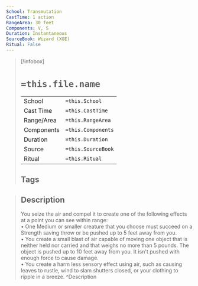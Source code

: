 ```yaml
---
School: Transmutation
CastTime: 1 action
RangeArea: 30 feet
Components: V, S
Duration: Instantaneous
SourceBook: Wizard (XGE)
Ritual: False
---
```

> [!infobox]
>
> # `=this.file.name`
> |            |                    |
> | ---------- | ------------------ |
> | School     | `=this.School`     |
> | Cast Time  | `=this.CastTime`   |
> | Range/Area | `=this.RangeArea`  |
> | Components | `=this.Components` |
> | Duration   | `=this.Duration`   |
> | Source     | `=this.SourceBook` |
> | Ritual     | `=this.Ritual`     |
>## Tags
>

> ## Description
> You seize the air and compel it to create one of the following effects at a point you can see within range:<br> • One Medium or smaller creature that you choose must succeed on a Strength saving throw or be pushed up to 5 feet away from you.<br> • You create a small blast of air capable of moving one object that is neither held nor carried and that weighs no more than 5 pounds. The object is pushed up to 10 feet away from you. It isn't pushed with enough force to cause damage.<br> • You create a harm less sensory effect using air, such as causing leaves to rustle, wind to slam shutters closed, or your clothing to ripple in a breeze.
> ^Description